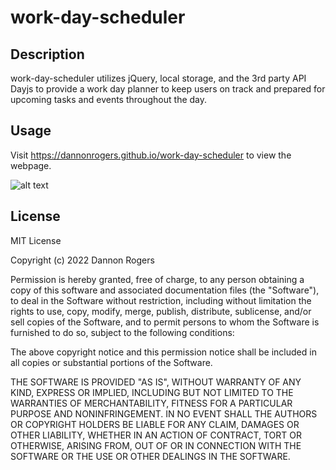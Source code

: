 # work-day-scheduler

## Description
work-day-scheduler utilizes jQuery, local storage, and the 3rd party API Dayjs to provide a work day planner to keep users on track and prepared for upcoming tasks and events throughout the day. 

## Usage
Visit <a href=https://dannonrogers.github.io/work-day-scheduler>https://dannonrogers.github.io/work-day-scheduler</a> to view the webpage. 

![alt text](/daily-planner/Assets/images/daily-planner.png)

## License
MIT License

Copyright (c) 2022 Dannon Rogers

Permission is hereby granted, free of charge, to any person obtaining a copy
of this software and associated documentation files (the "Software"), to deal
in the Software without restriction, including without limitation the rights
to use, copy, modify, merge, publish, distribute, sublicense, and/or sell
copies of the Software, and to permit persons to whom the Software is
furnished to do so, subject to the following conditions:

The above copyright notice and this permission notice shall be included in all
copies or substantial portions of the Software.

THE SOFTWARE IS PROVIDED "AS IS", WITHOUT WARRANTY OF ANY KIND, EXPRESS OR
IMPLIED, INCLUDING BUT NOT LIMITED TO THE WARRANTIES OF MERCHANTABILITY,
FITNESS FOR A PARTICULAR PURPOSE AND NONINFRINGEMENT. IN NO EVENT SHALL THE
AUTHORS OR COPYRIGHT HOLDERS BE LIABLE FOR ANY CLAIM, DAMAGES OR OTHER
LIABILITY, WHETHER IN AN ACTION OF CONTRACT, TORT OR OTHERWISE, ARISING FROM,
OUT OF OR IN CONNECTION WITH THE SOFTWARE OR THE USE OR OTHER DEALINGS IN THE
SOFTWARE.
